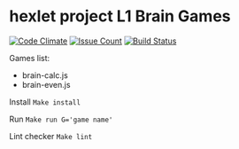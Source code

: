 # hexlet project L1 Brain Games

[![Code Climate](https://codeclimate.com/github/guar47/js_l1_brain_games-s12/badges/gpa.svg)](https://codeclimate.com/github/guar47/js_l1_brain_games-s12)
[![Issue Count](https://codeclimate.com/github/guar47/js_l1_brain_games-s12/badges/issue_count.svg)](https://codeclimate.com/github/guar47/js_l1_brain_games-s12)
[![Build Status](https://travis-ci.org/guar47/js_l1_brain_games-s12.svg?branch=master)](https://travis-ci.org/guar47/js_l1_brain_games-s12)

Games list:
* brain-calc.js
* brain-even.js

Install `Make install`

Run `Make run G='game name'`

Lint checker `Make lint`
